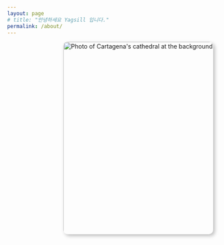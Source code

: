 ```yaml
---
layout: page
# title: "안녕하세요 Yagsill 입니다."
permalink: /about/
---
```


<style>

.flow > * + * {
  margin-top: var(--flow-space, 1em);
}

 /* CARD COMPONENT */

.card {
  position : relative;
  display: grid;
  left : 26%;
  place-items: center;
  width: 80vw;
  max-width: 21.875rem;
  height: 28.125rem;
  overflow: hidden;
  border-radius: 0.625rem;
  box-shadow: 0.25rem 0.25rem 0.5rem rgba(0, 0, 0, 0.25);
}

/* PC , 테블릿 가로 (해상도 768px ~ 1023px)*/ 
@media all and (min-width:768px) and (max-width:1023px) {
  .card {
    left : 26%;
  }
} 

/* 테블릿 세로 (해상도 768px ~ 1023px)*/ 
@media all and (min-width:768px) and (max-width:1023px) { 
} 

/* 모바일 가로, 테블릿 세로 (해상도 480px ~ 767px)*/ 
@media all and (min-width:480px) and (max-width:767px) {
} 

/* 모바일 가로, 테블릿 세로 (해상도 ~ 479px)*/ 
@media all and (max-width:479px) {
  .card {
    left : 7%;
  }
}

.card > * {
  grid-column: 1 / 2;
  grid-row: 1 / 2;
}

.card__background {
  object-fit: cover;
  max-width: 100%;
  height: 100%;
}

.card__content {
  --flow-space: 0.9375rem;
  display: flex;
  flex-direction: column;
  justify-content: space-between;
  align-self: flex-end;
  height: 55%;
  padding: 12% 1.25rem 1.875rem;
  background: linear-gradient(
    180deg,
    hsla(0, 0%, 0%, 0) 0%,
    hsla(0, 0%, 0%, 0.3) 10%,
    hsl(0, 0%, 0%) 100%
  );
}

.card__content--container {
  --flow-space: 1.25rem;
}

.card__title {
  color : white;
  position: relative;
  width: fit-content;
  width: -moz-fit-content; /* Prefijo necesario para Firefox  */
}
.card__description {
  color : white;
}

.card__title::after {
  content: "";
  position: absolute;
  height: 0.3125rem;
  width: calc(100% + 1.25rem);
  bottom: calc((1.25rem - 0.5rem) * -1);
  left: -1.25rem;
  background-color: var(--brand-color);
}

.card__button {
  padding: 0.75em 1.6em;
  width: fit-content;
  width: -moz-fit-content; /* Prefijo necesario para Firefox  */
  font-variant: small-caps;
  font-weight: bold;
  border-radius: 0.45em;
  border: none ;
  background-color: yellow;
  font-family: var(--font-title);
  font-size: 1.125rem;
  color : black;
}

.card__button:focus {
  outline: 2px solid black;
  outline-offset: -5px;
}

@media (any-hover: hover) and (any-pointer: fine) {
  .card__content {
    transform: translateY(62%);
    transition: transform 500ms ease-out;
    transition-delay: 500ms;
  }

  .card__title::after {
    opacity: 0;
    transform: scaleX(0);
    transition: opacity 1000ms ease-in, transform 500ms ease-out;
    transition-delay: 500ms;
    transform-origin: right;
  }

  .card__background {
    transition: transform 500ms ease-in;
  }

  .card__content--container > :not(.card__title),
  .card__button {
    opacity: 0;
    transition: transform 500ms ease-out, opacity 500ms ease-out;
  }

  .card:hover,
  .card:focus-within {
    transform: scale(1.05);
    transition: transform 500ms ease-in;
  }

  .card:hover .card__content,
  .card:focus-within .card__content {
    transform: translateY(0);
    transition: transform 500ms ease-in;
  }

  .card:focus-within .card__content {
    transition-duration: 0ms;
  }

  .card:hover .card__background,
  .card:focus-within .card__background {
    transform: scale(1.3);
  }

  .card:hover .card__content--container > :not(.card__title),
  .card:hover .card__button,
  .card:focus-within .card__content--container > :not(.card__title),
  .card:focus-within .card__button {
    opacity: 1;
    transition: opacity 500ms ease-in;
    transition-delay: 1000ms;
  }

  .card:hover .card__title::after,
  .card:focus-within .card__title::after {
    opacity: 1;
    transform: scaleX(1);
    transform-origin: left;
    transition: opacity 500ms ease-in, transform 500ms ease-in;
    transition-delay: 500ms;
  }
}
</style>

<script>
function target() {
  location.href = "http://127.0.0.1:4000/whiteglass/"
}
</script>

<article class="card">
  <img
    class="card__background"
    src="../assets/YagsillLogo.png"
    alt="Photo of Cartagena's cathedral at the background and some colonial style houses"
    width="1920"
    height="2193"
  />
  <div class="card__content | flow">
    <div class="card__content--container | flow">
      <h3 class="card__title">Swift & Node.js Developer!</h3>
      <p class="card__description">
        안녕하세요<br>Swift와 Node.js를 기반으로 개발하고 있는 Yagsill입니다.
      </p>
    </div>
    <button class="card__button" onclick="target()">Read more</button>
  </div>
</article>
